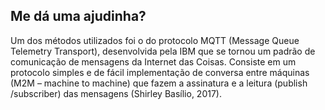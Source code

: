 ## Me dá uma ajudinha?

>
Um dos métodos utilizados foi o do protocolo MQTT (Message Queue Telemetry Transport), desenvolvida pela IBM que se tornou um padrão de comunicação de mensagens da Internet das Coisas. Consiste em um protocolo simples e de fácil implementação de conversa entre máquinas (M2M – machine to machine) que fazem a assinatura e a leitura (publish /subscriber) das mensagens (Shirley Basílio, 2017).

